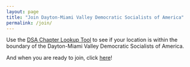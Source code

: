 ```yaml
---
layout: page
title: "Join Dayton-Miami Valley Democratic Socialists of America"
permalink: /join/
---
```


Use the [DSA Chapter Lookup Tool](https://chapters.dsausa.org/) to see if your location is within the boundary of the Dayton-Miami Valley Democratic Socialists of America.

And when you are ready to join, click [here](https://act.dsausa.org/donate/membership/)!
